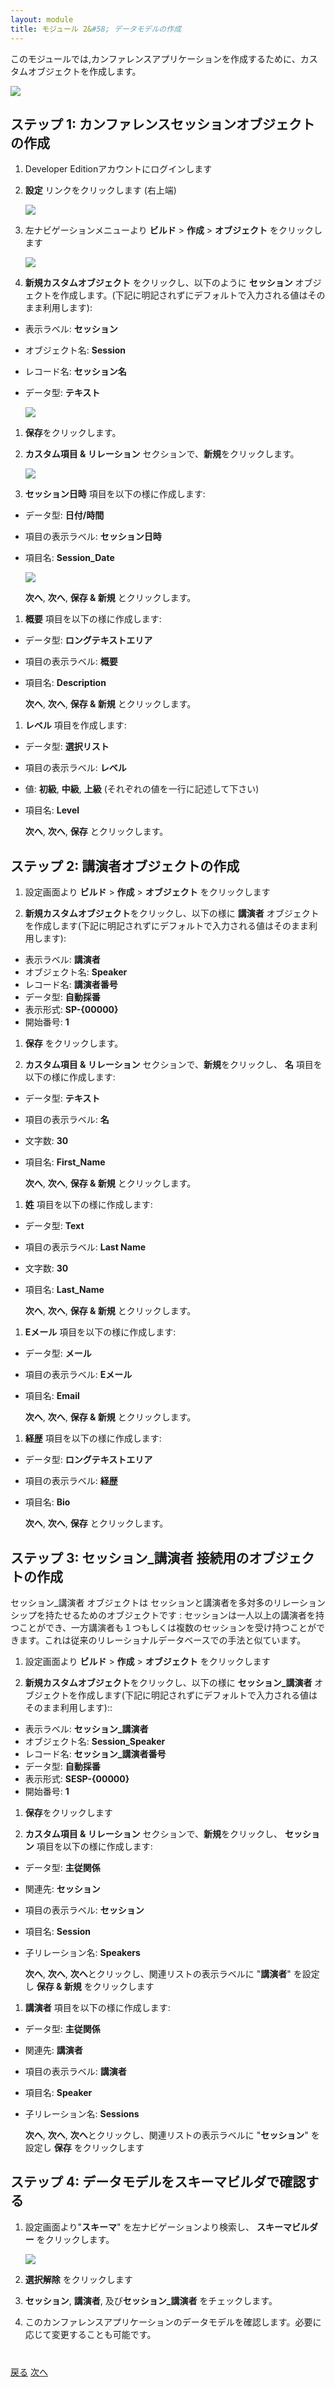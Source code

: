 ```yaml
---
layout: module
title: モジュール 2&#58; データモデルの作成
---
```

このモジュールでは,カンファレンスアプリケーションを作成するために、カスタムオブジェクトを作成します。

![](images/schema.jpg)

## ステップ 1: カンファレンスセッションオブジェクトの作成

1. Developer Editionアカウントにログインします

1. **設定** リンクをクリックします (右上端)

    ![](images/setup.jpg)

1. 左ナビゲーションメニューより **ビルド** > **作成** > **オブジェクト** をクリックします

    ![](images/custom-object.jpg)

1. **新規カスタムオブジェクト** をクリックし、以下のように **セッション** オブジェクトを作成します。(下記に明記されずにデフォルトで入力される値はそのまま利用します):
  - 表示ラベル: **セッション**
  - オブジェクト名: **Session**
  - レコード名: **セッション名**
  - データ型: **テキスト**

    ![](images/session-object.jpg)

1. **保存**をクリックします。

1. **カスタム項目 & リレーション** セクションで、**新規**をクリックします。

    ![](images/new-field.jpg)

1. **セッション日時** 項目を以下の様に作成します:
  - データ型: **日付/時間**
  - 項目の表示ラベル: **セッション日時**
  - 項目名: **Session_Date**

    ![](images/session-field.jpg)

    **次へ**, **次へ**, **保存 & 新規** とクリックします。

1. **概要** 項目を以下の様に作成します:
  - データ型: **ロングテキストエリア**
  - 項目の表示ラベル: **概要**
  - 項目名: **Description**

    **次へ**, **次へ**, **保存 & 新規** とクリックします。

1. **レベル** 項目を作成します:
  - データ型: **選択リスト**
  - 項目の表示ラベル: **レベル**
  - 値: **初級**, **中級**, **上級** (それぞれの値を一行に記述して下さい)
  - 項目名: **Level**

     **次へ**, **次へ**, **保存** とクリックします。

## ステップ 2: 講演者オブジェクトの作成

1. 設定画面より **ビルド** > **作成** > **オブジェクト** をクリックします

1. **新規カスタムオブジェクト**をクリックし、以下の様に **講演者** オブジェクトを作成します(下記に明記されずにデフォルトで入力される値はそのまま利用します):
  - 表示ラベル: **講演者**
  - オブジェクト名: **Speaker**
  - レコード名: **講演者番号**
  - データ型: **自動採番**
  - 表示形式: **SP-{00000}**
  - 開始番号: **1**

1. **保存** をクリックします。

1. **カスタム項目 & リレーション** セクションで、**新規**をクリックし、 **名** 項目を以下の様に作成します:
  - データ型: **テキスト**
  - 項目の表示ラベル: **名**
  - 文字数: **30**
  - 項目名: **First_Name**

    **次へ**, **次へ**, **保存 & 新規** とクリックします。

1. **姓** 項目を以下の様に作成します:
  - データ型: **Text**
  - 項目の表示ラベル: **Last Name**
  - 文字数: **30**
  - 項目名: **Last_Name**

    **次へ**, **次へ**, **保存 & 新規** とクリックします。

1. **Eメール** 項目を以下の様に作成します:
  - データ型: **メール**
  - 項目の表示ラベル: **Eメール**
  - 項目名: **Email**

    **次へ**, **次へ**, **保存 & 新規** とクリックします。

1. **経歴** 項目を以下の様に作成します:
  - データ型: **ロングテキストエリア**
  - 項目の表示ラベル: **経歴**
  - 項目名: **Bio**

    **次へ**, **次へ**, **保存** とクリックします。

## ステップ 3: セッション_講演者 接続用のオブジェクトの作成

セッション_講演者 オブジェクトは セッションと講演者を多対多のリレーションシップを持たせるためのオブジェクトです : セッションは一人以上の講演者を持つことができ、一方講演者も１つもしくは複数のセッションを受け持つことができます。これは従来のリレーショナルデータベースでの手法と似ています。

1. 設定画面より **ビルド** > **作成** > **オブジェクト** をクリックします

1. **新規カスタムオブジェクト**をクリックし、以下の様に **セッション_講演者** オブジェクトを作成します(下記に明記されずにデフォルトで入力される値はそのまま利用します)::
  - 表示ラベル: **セッション_講演者**
  - オブジェクト名: **Session_Speaker**
  - レコード名: **セッション_講演者番号**
  - データ型: **自動採番**
  - 表示形式: **SESP-{00000}**
  - 開始番号: **1**

1. **保存**をクリックします

1. **カスタム項目 & リレーション** セクションで、**新規**をクリックし、 **セッション** 項目を以下の様に作成します:
  - データ型: **主従関係**
  - 関連先: **セッション**
  - 項目の表示ラベル: **セッション**
  - 項目名: **Session**
  - 子リレーション名: **Speakers**

    **次へ**, **次へ**, **次へ**とクリックし、関連リストの表示ラベルに "**講演者**" を設定し **保存 & 新規** をクリックします

1.  **講演者** 項目を以下の様に作成します:
  - データ型: **主従関係**
  - 関連先: **講演者**
  - 項目の表示ラベル: **講演者**
  - 項目名: **Speaker**
  - 子リレーション名: **Sessions**

    **次へ**, **次へ**, **次へ**とクリックし、関連リストの表示ラベルに "**セッション**" を設定し **保存** をクリックします

## ステップ 4: データモデルをスキーマビルダで確認する

1. 設定画面より"**スキーマ**" を左ナビゲーションより検索し、 **スキーマビルダー** をクリックします。

    ![](images/search-schema.jpg)

1. **選択解除** をクリックします

1. **セッション**, **講演者**, 及び**セッション_講演者** をチェックします。

1. このカンファレンスアプリケーションのデータモデルを確認します。必要に応じて変更することも可能です。


<div class="row" style="margin-top:40px;">
<div class="col-sm-12">
<a href="Creating-a-Developer-Edition-Account.html" class="btn btn-default"><i class="glyphicon glyphicon-chevron-left"></i> 戻る</a>
<a href="Creating-the-Application.html" class="btn btn-default pull-right">次へ <i class="glyphicon glyphicon-chevron-right"></i></a>
</div>
</div>
